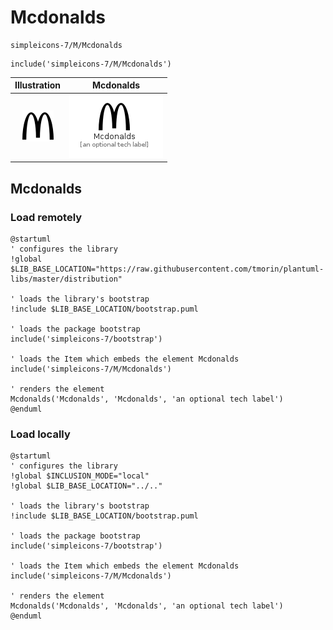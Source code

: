 # Mcdonalds


```text
simpleicons-7/M/Mcdonalds
```

```text
include('simpleicons-7/M/Mcdonalds')
```



| Illustration | Mcdonalds |
| :---: | :---: |
| ![illustration for Illustration](../../simpleicons-7/M/Mcdonalds.png) | ![illustration for Mcdonalds](../../simpleicons-7/M/Mcdonalds.Local.png) |




## Mcdonalds

### Load remotely
```plantuml
@startuml
' configures the library
!global $LIB_BASE_LOCATION="https://raw.githubusercontent.com/tmorin/plantuml-libs/master/distribution"

' loads the library's bootstrap
!include $LIB_BASE_LOCATION/bootstrap.puml

' loads the package bootstrap
include('simpleicons-7/bootstrap')

' loads the Item which embeds the element Mcdonalds
include('simpleicons-7/M/Mcdonalds')

' renders the element
Mcdonalds('Mcdonalds', 'Mcdonalds', 'an optional tech label')
@enduml
```

### Load locally
```plantuml
@startuml
' configures the library
!global $INCLUSION_MODE="local"
!global $LIB_BASE_LOCATION="../.."

' loads the library's bootstrap
!include $LIB_BASE_LOCATION/bootstrap.puml

' loads the package bootstrap
include('simpleicons-7/bootstrap')

' loads the Item which embeds the element Mcdonalds
include('simpleicons-7/M/Mcdonalds')

' renders the element
Mcdonalds('Mcdonalds', 'Mcdonalds', 'an optional tech label')
@enduml
```

